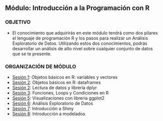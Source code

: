 
## Módulo: Introducción a la Programación con R

### OBJETIVO

 - El conocimiento que adquirirás en este módulo tendrá como dos pilares el lenguaje de programación R y los pasos para realizar un Análisis Exploratorio de Datos. Utilizando estos dos conocimientos, podrás desarrollar un análisis de alto nivel sobre cualquier conjunto de datos que se te presente.

 ### ORGANIZACIÓN DE MÓDULO 
 
 - [Sesión 1](Sesion-01): Objetos básicos en R: variables y vectores
 - [Sesión 2](Sesion-02): Objetos básicos en R: dataframes
 - [Sesión 2](Sesion-03): Lectura de datos y librería dplyr
 - [Sesión 3](Sesion-04): Funciones, Loops y Condiciones en R  
 - [Sesión 5](Sesion-05): Visualizaciones con libreria ggplot2
 - [Sesión 6](Sesion-06): Análisis Exploratorio de Datos
 - [Sesión 7](Sesion-07): Introducción a Shiny
 - [Sesión 8](Sesion-08): Introducción a modelados

